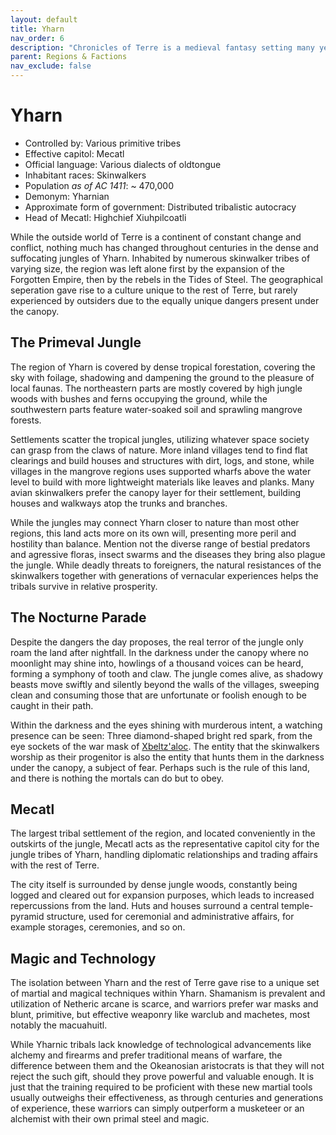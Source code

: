 ```yaml
---
layout: default
title: Yharn
nav_order: 6
description: "Chronicles of Terre is a medieval fantasy setting many years in the writing."
parent: Regions & Factions
nav_exclude: false
---
```


# Yharn

- Controlled by: Various primitive tribes
- Effective capitol: Mecatl
- Official language: Various dialects of oldtongue
- Inhabitant races: Skinwalkers
- Population *as of AC 1411*: ~ 470,000
- Demonym: Yharnian
- Approximate form of government: Distributed tribalistic autocracy
- Head of Mecatl: Highchief Xiuhpilcoatli

While the outside world of Terre is a continent of constant change and conflict, nothing much has changed throughout centuries in the dense and suffocating jungles of Yharn. Inhabited by numerous skinwalker tribes of varying size, the region was left alone first by the expansion of the Forgotten Empire, then by the rebels in the Tides of Steel. The geographical seperation gave rise to a culture unique to the rest of Terre, but rarely experienced by outsiders due to the equally unique dangers present under the canopy.

## The Primeval Jungle

The region of Yharn is covered by dense tropical forestation, covering the sky with foilage, shadowing and dampening the ground to the pleasure of local faunas. The northeastern parts are mostly covered by high jungle woods with bushes and ferns occupying the ground, while the southwestern parts feature water-soaked soil and sprawling mangrove forests.

Settlements scatter the tropical jungles, utilizing whatever space society can grasp from the claws of nature. More inland villages tend to find flat clearings and build houses and structures with dirt, logs, and stone, while villages in the mangrove regions uses supported wharfs above the water level to build with more lightweight materials like leaves and planks. Many avian skinwalkers prefer the canopy layer for their settlement, building houses and walkways atop the trunks and branches.

While the jungles may connect Yharn closer to nature than most other regions, this land acts more on its own will, presenting more peril and hostility than balance. Mention not the diverse range of bestial predators and agressive floras, insect swarms and the diseases they bring also plague the jungle. While deadly threats to foreigners, the natural resistances of the skinwalkers together with generations of vernacular experiences helps the tribals survive in relative prosperity.

## The Nocturne Parade

Despite the dangers the day proposes, the real terror of the jungle only roam the land after nightfall. In the darkness under the canopy where no moonlight may shine into, howlings of a thousand voices can be heard, forming a symphony of tooth and claw. The jungle comes alive, as shadowy beasts move swiftly and silently beyond the walls of the villages, sweeping clean and consuming those that are unfortunate or foolish enough to be caught in their path.

Within the darkness and the eyes shining with murderous intent, a watching presence can be seen: Three diamond-shaped bright red spark, from the eye sockets of the war mask of [Xbeltz'aloc](../religion/patronus/Xbeltz’aloc). The entity that the skinwalkers worship as their progenitor is also the entity that hunts them in the darkness under the canopy, a subject of fear. Perhaps such is the rule of this land, and there is nothing the mortals can do but to obey.

## Mecatl

The largest tribal settlement of the region, and located conveniently in the outskirts of the jungle, Mecatl acts as the representative capitol city for the jungle tribes of Yharn, handling diplomatic relationships and trading affairs with the rest of Terre.

The city itself is surrounded by dense jungle woods, constantly being logged and cleared out for expansion purposes, which leads to increased repercussions from the land. Huts and houses surround a central temple-pyramid structure, used for ceremonial and administrative affairs, for example storages, ceremonies, and so on.

## Magic and Technology

The isolation between Yharn and the rest of Terre gave rise to a unique set of martial and magical techniques within Yharn. Shamanism is prevalent and utilization of Netheric arcane is scarce, and warriors prefer war masks and blunt, primitive, but effective weaponry like warclub and machetes, most notably the macuahuitl.

While Yharnic tribals lack knowledge of technological advancements like alchemy and firearms and prefer traditional means of warfare, the difference between them and the Okeanosian aristocrats is that they will not reject the such gift, should they prove powerful and valuable enough. It is just that the training required to be proficient with these new martial tools usually outweighs their effectiveness, as through centuries and generations of experience, these warriors can simply outperform a musketeer or an alchemist with their own primal steel and magic.